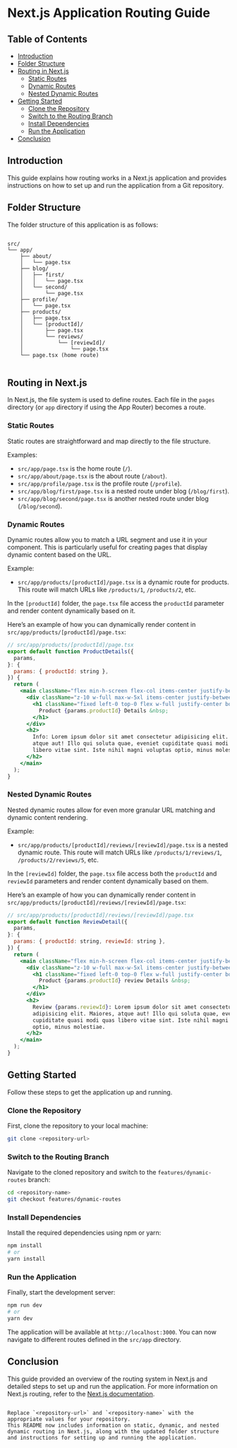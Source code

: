 # Next.js Application Routing Guide

## Table of Contents

- [Introduction](#introduction)
- [Folder Structure](#folder-structure)
- [Routing in Next.js](#routing-in-nextjs)
  - [Static Routes](#static-routes)
  - [Dynamic Routes](#dynamic-routes)
  - [Nested Dynamic Routes](#nested-dynamic-routes)
- [Getting Started](#getting-started)
  - [Clone the Repository](#clone-the-repository)
  - [Switch to the Routing Branch](#switch-to-the-routing-branch)
  - [Install Dependencies](#install-dependencies)
  - [Run the Application](#run-the-application)
- [Conclusion](#conclusion)

## Introduction

This guide explains how routing works in a Next.js application and provides instructions on how to set up and run the application from a Git repository.

## Folder Structure

The folder structure of this application is as follows:

```

src/
└── app/
    ├── about/
    │   └── page.tsx
    ├── blog/
    │   ├── first/
    │   │   └── page.tsx
    │   └── second/
    │       └── page.tsx
    ├── profile/
    │   └── page.tsx
    ├── products/
    │   ├── page.tsx
    │   └── [productId]/
    │       ├── page.tsx
    │       └── reviews/
    │           └── [reviewId]/
    │               └── page.tsx
    └── page.tsx (home route)


```

## Routing in Next.js

In Next.js, the file system is used to define routes. Each file in the `pages` directory (or `app` directory if using the App Router) becomes a route.

### Static Routes

Static routes are straightforward and map directly to the file structure.

Examples:

- `src/app/page.tsx` is the home route (`/`).
- `src/app/about/page.tsx` is the about route (`/about`).
- `src/app/profile/page.tsx` is the profile route (`/profile`).
- `src/app/blog/first/page.tsx` is a nested route under blog (`/blog/first`).
- `src/app/blog/second/page.tsx` is another nested route under blog (`/blog/second`).

### Dynamic Routes

Dynamic routes allow you to match a URL segment and use it in your component. This is particularly useful for creating pages that display dynamic content based on the URL.

Example:

- `src/app/products/[productId]/page.tsx` is a dynamic route for products. This route will match URLs like `/products/1`, `/products/2`, etc.

In the `[productId]` folder, the `page.tsx` file access the `productId` parameter and render content dynamically based on it.

Here’s an example of how you can dynamically render content in `src/app/products/[productId]/page.tsx`:

```jsx
// src/app/products/[productId]/page.tsx
export default function ProductDetails({
  params,
}: {
  params: { productId: string },
}) {
  return (
    <main className="flex min-h-screen flex-col items-center justify-between p-24">
      <div className="z-10 w-full max-w-5xl items-center justify-between font-mono text-sm lg:flex">
        <h1 className="fixed left-0 top-0 flex w-full justify-center border-b border-gray-300 bg-gradient-to-b from-zinc-200 pb-6 pt-8 backdrop-blur-2xl dark:border-neutral-800 dark:bg-zinc-800/30 dark:from-inherit lg:static lg:w-auto  lg:rounded-xl lg:border lg:bg-gray-200 lg:p-4 lg:dark:bg-zinc-800/30">
          Product {params.productId} Details &nbsp;
        </h1>
      </div>
      <h2>
        Info: Lorem ipsum dolor sit amet consectetur adipisicing elit. Maiores,
        atque aut! Illo qui soluta quae, eveniet cupiditate quasi modi quas
        libero vitae sint. Iste nihil magni voluptas optio, minus molestiae.
      </h2>
    </main>
  );
}
```

### Nested Dynamic Routes

Nested dynamic routes allow for even more granular URL matching and dynamic content rendering.

Example:

- `src/app/products/[productId]/reviews/[reviewId]/page.tsx` is a nested dynamic route. This route will match URLs like `/products/1/reviews/1`, `/products/2/reviews/5`, etc.

In the `[reviewId]` folder, the `page.tsx` file access both the `productId` and `reviewId` parameters and render content dynamically based on them.

Here’s an example of how you can dynamically render content in `src/app/products/[productId]/reviews/[reviewId]/page.tsx`:

```jsx
// src/app/products/[productId]/reviews/[reviewId]/page.tsx
export default function ReviewDetail({
  params,
}: {
  params: { productId: string, reviewId: string },
}) {
  return (
    <main className="flex min-h-screen flex-col items-center justify-between p-24">
      <div className="z-10 w-full max-w-5xl items-center justify-between font-mono text-sm lg:flex">
        <h1 className="fixed left-0 top-0 flex w-full justify-center border-b border-gray-300 bg-gradient-to-b from-zinc-200 pb-6 pt-8 backdrop-blur-2xl dark:border-neutral-800 dark:bg-zinc-800/30 dark:from-inherit lg:static lg:w-auto  lg:rounded-xl lg:border lg:bg-gray-200 lg:p-4 lg:dark:bg-zinc-800/30">
          Product {params.productId} review Details &nbsp;
        </h1>
      </div>
      <h2>
        Review {params.reviewId}: Lorem ipsum dolor sit amet consectetur
        adipisicing elit. Maiores, atque aut! Illo qui soluta quae, eveniet
        cupiditate quasi modi quas libero vitae sint. Iste nihil magni voluptas
        optio, minus molestiae.
      </h2>
    </main>
  );
}
```

## Getting Started

Follow these steps to get the application up and running.

### Clone the Repository

First, clone the repository to your local machine:

```bash
git clone <repository-url>
```

### Switch to the Routing Branch

Navigate to the cloned repository and switch to the `features/dynamic-routes` branch:

```bash
cd <repository-name>
git checkout features/dynamic-routes
```

### Install Dependencies

Install the required dependencies using npm or yarn:

```bash
npm install
# or
yarn install
```

### Run the Application

Finally, start the development server:

```bash
npm run dev
# or
yarn dev
```

The application will be available at `http://localhost:3000`. You can now navigate to different routes defined in the `src/app` directory.

## Conclusion

This guide provided an overview of the routing system in Next.js and detailed steps to set up and run the application. For more information on Next.js routing, refer to the [Next.js documentation](https://nextjs.org/docs/routing/introduction).

```

Replace `<repository-url>` and `<repository-name>` with the appropriate values for your repository.
This README now includes information on static, dynamic, and nested dynamic routing in Next.js, along with the updated folder structure and instructions for setting up and running the application.
```
